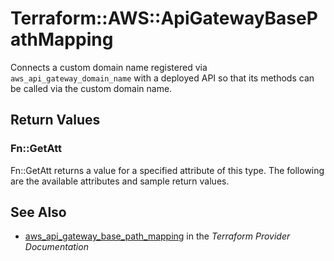 # Terraform::AWS::ApiGatewayBasePathMapping

Connects a custom domain name registered via `aws_api_gateway_domain_name`
with a deployed API so that its methods can be called via the
custom domain name.

## Return Values

### Fn::GetAtt

Fn::GetAtt returns a value for a specified attribute of this type. The following are the available attributes and sample return values.

## See Also

* [aws_api_gateway_base_path_mapping](https://www.terraform.io/docs/providers/aws/r/api_gateway_base_path_mapping.html) in the _Terraform Provider Documentation_